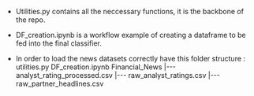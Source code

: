 - Utilities.py contains all the neccessary functions, it is the backbone of the repo. 

- DF_creation.ipynb is a workflow  example of creating a dataframe to be fed into the final classifier.

- In order to load the news datasets correctly have this folder structure :
       utilities.py
       DF_creation.ipynb
       Financial_News
        |--- analyst_rating_processed.csv
        |--- raw_analyst_ratings.csv
        |--- raw_partner_headlines.csv
